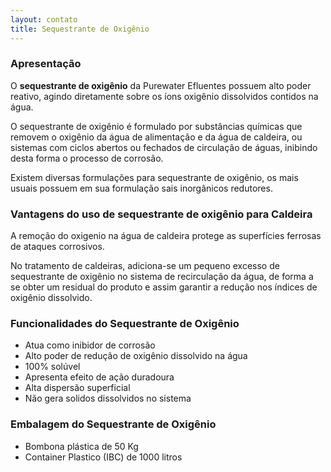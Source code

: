 ```yaml
---
layout: contato
title: Sequestrante de Oxigênio
---
```


### Apresentação

O **sequestrante de oxigênio** da Purewater Efluentes possuem alto poder reativo, agindo diretamente sobre os íons oxigênio dissolvidos contidos na água.

O sequestrante de oxigênio é formulado por substâncias químicas que removem o oxigênio da água de alimentação e da água de caldeira, ou sistemas com ciclos abertos ou fechados de circulação de águas, inibindo desta forma o processo de corrosão.

Existem diversas formulações para sequestrante de oxigênio, os mais usuais possuem em sua formulação sais inorgânicos redutores.

### **Vantagens do uso de sequestrante de oxigênio para Caldeira**

A remoção do oxigenio na água de caldeira protege as superfícies ferrosas de ataques corrosivos.

No tratamento de caldeiras, adiciona-se um pequeno excesso de sequestrante de oxigênio no sistema de recirculação da água, de forma a se obter um residual do produto e assim garantir a redução nos índices de oxigênio dissolvido.


### **Funcionalidades do Sequestrante de Oxigênio**

- Atua como inibidor de corrosão
- Alto poder de redução de oxigênio dissolvido na água
- 100% solúvel
- Apresenta efeito de ação duradoura
- Alta dispersão superficial
- Não gera solidos dissolvidos no sistema

### **Embalagem do Sequestrante de Oxigênio**

- Bombona plástica de 50 Kg
- Container Plastico (IBC) de 1000 litros



